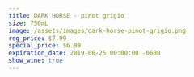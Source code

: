 ```yaml
---
title: DARK HORSE - pinot grigio
size: 750mL
image: /assets/images/dark-horse-pinot-grigio.png
reg_price: $7.99
special_price: $6.99
expiration_date: 2019-06-25 00:00:00 -0600
show_wine: true
---
```


